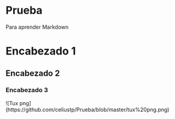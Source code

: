 # Prueba
Para aprender Markdown
<h1> Encabezado 1 </h1>
<h2> Encabezado 2 </h2>
<h3> Encabezado 3 </h3>
![Tux png](https://github.com/celiustp/Prueba/blob/master/tux%20png.png)
